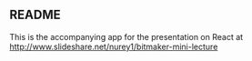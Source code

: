 ## README

This is the accompanying app for the presentation on React at http://www.slideshare.net/nurey1/bitmaker-mini-lecture
